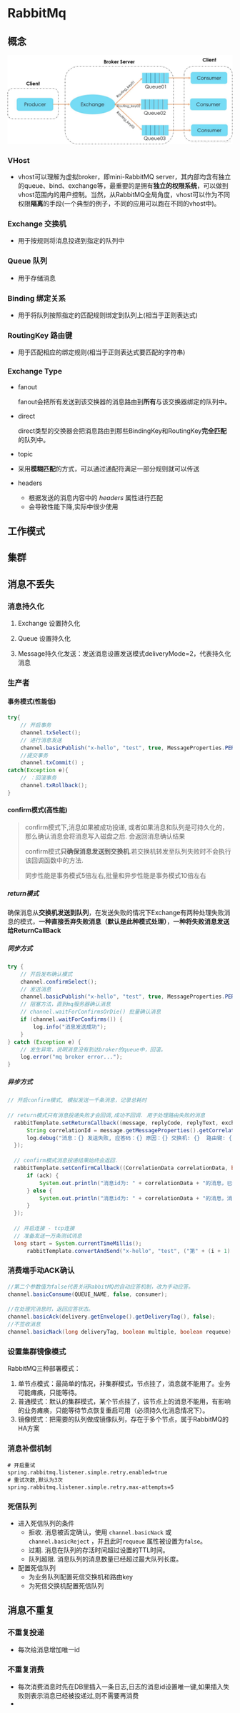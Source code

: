# RabbitMq

## 概念

![](images/rabbitmq.jpg)

### VHost 

- vhost可以理解为虚拟broker，即mini-RabbitMQ server，其内部均含有独立的queue、bind、exchange等，最重要的是拥有**独立的权限系统**，可以做到vhost范围内的用户控制。当然，从RabbitMQ全局角度，vhost可以作为不同权限**隔离**的手段(一个典型的例子，不同的应用可以跑在不同的vhost中)。

### Exchange 交换机

- 用于按规则将消息投递到指定的队列中

### Queue 队列

- 用于存储消息

###  Binding 绑定关系

- 用于将队列按照指定的匹配规则绑定到队列上(相当于正则表达式)

###  RoutingKey  路由键

- 用于匹配相应的绑定规则(相当于正则表达式要匹配的字符串)

###  Exchange Type 

- fanout

  fanout会把所有发送到该交换器的消息路由到**所有**与该交换器绑定的队列中。

- direct

  direct类型的交换器会把消息路由到那些BindingKey和RoutingKey**完全匹配**的队列中。

-  topic 

  -  采用**模糊匹配**的方式，可以通过通配符满足一部分规则就可以传送

- headers

  -  根据发送的消息内容中的 *headers* 属性进行匹配 
  - 会导致性能下降,实际中很少使用

## 工作模式



## 集群

## 消息不丢失

### 消息持久化

1. Exchange 设置持久化

2. Queue 设置持久化
3. Message持久化发送：发送消息设置发送模式deliveryMode=2，代表持久化消息

### 生产者

#### 事务模式(性能低)

```Java
try{
    // 开启事务
	channel.txSelect();
    // 进行消息发送
    channel.basicPublish("x-hello", "test", true, MessageProperties.PERSISTENT_BASIC, 消息体);
	//提交事务
	channel.txCommit() ;
catch(Exception e){
    // ：回滚事务
	channel.txRollback();
}

```

#### confirm模式(高性能)

> confirm模式下,消息如果被成功投递, 或者如果消息和队列是可持久化的，那么确认消息会将消息写入磁盘之后. 会返回消息确认结果
>
> confirm模式**只确保消息发送到交换机**.若交换机转发至队列失败时不会执行该回调函数中的方法.
>
> 同步性能是事务模式5倍左右,批量和异步性能是事务模式10倍左右

##### return模式 

 确保消息从**交换机发送到队列**，在发送失败的情况下Exchange有两种处理失败消息的模式，**一种直接丢弃失败消息（默认是此种模式处理）**，**一种将失败消息发送给ReturnCallBack** 

##### 同步方式

```java
try {
    // 开启发布确认模式
    channel.confirmSelect();
	// 发送消息
    channel.basicPublish("x-hello", "test", true, MessageProperties.PERSISTENT_BASIC, ("第" + (i + 1) + "条消息").getBytes());
    // 阻塞方法，直到mq服务器确认消息
    // channel.waitForConfirmsOrDie() 批量确认消息
    if (channel.waitForConfirms()) {
        log.info("消息发送成功");
    }
} catch (Exception e) {
    // 发生异常，说明消息没有到达broker的queue中，回滚。
    log.error("mq broker error...");
}
```

##### 异步方式

```java
// 开启confirm模式, 模拟发送一千条消息，记录总耗时
	
// return模式只有消息投递失败才会回调,成功不回调. 用于处理路由失败的消息
  rabbitTemplate.setReturnCallback((message, replyCode, replyText, exchange, routingKey) -> {
      String correlationId = message.getMessageProperties().getCorrelationIdString();
      log.debug("消息：{} 发送失败, 应答码：{} 原因：{} 交换机: {}  路由键: {}", correlationId, replyCode, replyText, exchange, routingKey);
  });

  // confirm模式消息投递结果始终会返回. 
  rabbitTemplate.setConfirmCallback((CorrelationData correlationData, boolean ack, String cause) -> {
      if (ack) {
          System.out.println("消息id为: " + correlationData + "的消息，已经被ack成功");
      } else {
          System.out.println("消息id为: " + correlationData + "的消息，消息nack，失败原因是：" + cause);
      }
  });

  // 开启连接 - tcp连接
  // 准备发送一万条测试消息
  long start = System.currentTimeMillis();
      rabbitTemplate.convertAndSend("x-hello", "test", ("第" + (i + 1) + "条消息").getBytes(), new CorrelationData("111"));
```





### 消费端手动ACK确认

```Java
//第二个参数值为false代表关闭RabbitMQ的自动应答机制，改为手动应答。
channel.basicConsume(QUEUE_NAME, false, consumer);

//在处理完消息时，返回应答状态。
channel.basicAck(delivery.getEnvelope().getDeliveryTag(), false);
//不签收消息
channel.basicNack(long deliveryTag, boolean multiple, boolean requeue)：
```

### 设置集群镜像模式

RabbitMQ三种部署模式：

1. 单节点模式：最简单的情况，非集群模式，节点挂了，消息就不能用了。业务可能瘫痪，只能等待。
2. 普通模式：默认的集群模式，某个节点挂了，该节点上的消息不能用，有影响的业务瘫痪，只能等待节点恢复重启可用（必须持久化消息情况下）。
3. 镜像模式：把需要的队列做成镜像队列，存在于多个节点，属于RabbitMQ的HA方案

### 消息补偿机制

```properties
# 开启重试
spring.rabbitmq.listener.simple.retry.enabled=true
# 重试次数,默认为3次
spring.rabbitmq.listener.simple.retry.max-attempts=5
```

### 死信队列

- 进入死信队列的条件
  - 拒收. 消息被否定确认，使用 `channel.basicNack` 或 `channel.basicReject` ，并且此时`requeue` 属性被设置为`false`。
  - 过期. 消息在队列的存活时间超过设置的TTL时间。
  - 队列超限. 消息队列的消息数量已经超过最大队列长度。
- 配置死信队列
  - 为业务队列配置死信交换机和路由key
  - 为死信交换机配置死信队列

## 消息不重复

### 不重复投递

- 每次给消息增加唯一id

### 不重复消费

- 每次消费消息时先在DB里插入一条日志,日志的消息id设置唯一键,如果插入失败则表示消息已经被投递过,则不需要再消费
- 

